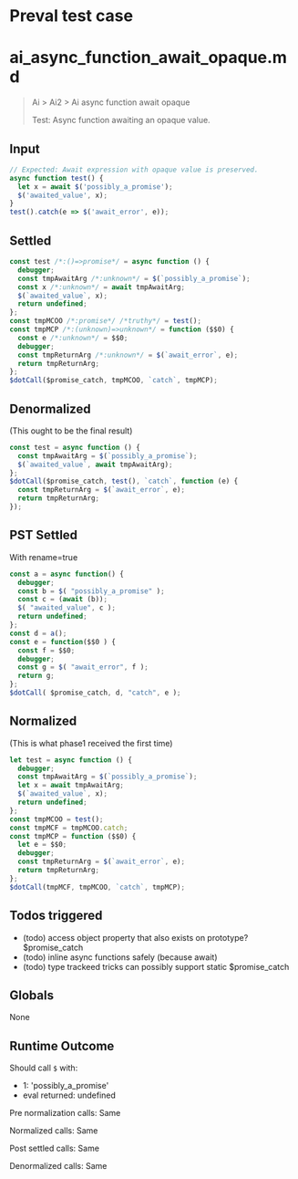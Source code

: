 # Preval test case

# ai_async_function_await_opaque.md

> Ai > Ai2 > Ai async function await opaque
>
> Test: Async function awaiting an opaque value.

## Input

`````js filename=intro
// Expected: Await expression with opaque value is preserved.
async function test() {
  let x = await $('possibly_a_promise');
  $('awaited_value', x);
}
test().catch(e => $('await_error', e));
`````


## Settled


`````js filename=intro
const test /*:()=>promise*/ = async function () {
  debugger;
  const tmpAwaitArg /*:unknown*/ = $(`possibly_a_promise`);
  const x /*:unknown*/ = await tmpAwaitArg;
  $(`awaited_value`, x);
  return undefined;
};
const tmpMCOO /*:promise*/ /*truthy*/ = test();
const tmpMCP /*:(unknown)=>unknown*/ = function ($$0) {
  const e /*:unknown*/ = $$0;
  debugger;
  const tmpReturnArg /*:unknown*/ = $(`await_error`, e);
  return tmpReturnArg;
};
$dotCall($promise_catch, tmpMCOO, `catch`, tmpMCP);
`````


## Denormalized
(This ought to be the final result)

`````js filename=intro
const test = async function () {
  const tmpAwaitArg = $(`possibly_a_promise`);
  $(`awaited_value`, await tmpAwaitArg);
};
$dotCall($promise_catch, test(), `catch`, function (e) {
  const tmpReturnArg = $(`await_error`, e);
  return tmpReturnArg;
});
`````


## PST Settled
With rename=true

`````js filename=intro
const a = async function() {
  debugger;
  const b = $( "possibly_a_promise" );
  const c = (await (b));
  $( "awaited_value", c );
  return undefined;
};
const d = a();
const e = function($$0 ) {
  const f = $$0;
  debugger;
  const g = $( "await_error", f );
  return g;
};
$dotCall( $promise_catch, d, "catch", e );
`````


## Normalized
(This is what phase1 received the first time)

`````js filename=intro
let test = async function () {
  debugger;
  const tmpAwaitArg = $(`possibly_a_promise`);
  let x = await tmpAwaitArg;
  $(`awaited_value`, x);
  return undefined;
};
const tmpMCOO = test();
const tmpMCF = tmpMCOO.catch;
const tmpMCP = function ($$0) {
  let e = $$0;
  debugger;
  const tmpReturnArg = $(`await_error`, e);
  return tmpReturnArg;
};
$dotCall(tmpMCF, tmpMCOO, `catch`, tmpMCP);
`````


## Todos triggered


- (todo) access object property that also exists on prototype? $promise_catch
- (todo) inline async functions safely (because await)
- (todo) type trackeed tricks can possibly support static $promise_catch


## Globals


None


## Runtime Outcome


Should call `$` with:
 - 1: 'possibly_a_promise'
 - eval returned: undefined

Pre normalization calls: Same

Normalized calls: Same

Post settled calls: Same

Denormalized calls: Same
